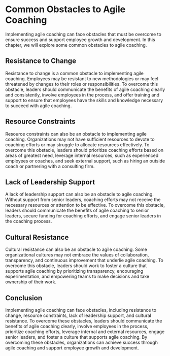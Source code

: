 # Common Obstacles to Agile Coaching

Implementing agile coaching can face obstacles that must be overcome to ensure success and support employee growth and development. In this chapter, we will explore some common obstacles to agile coaching.

Resistance to Change
--------------------

Resistance to change is a common obstacle to implementing agile coaching. Employees may be resistant to new methodologies or may feel threatened by changes to their roles or responsibilities. To overcome this obstacle, leaders should communicate the benefits of agile coaching clearly and consistently, involve employees in the process, and offer training and support to ensure that employees have the skills and knowledge necessary to succeed with agile coaching.

Resource Constraints
--------------------

Resource constraints can also be an obstacle to implementing agile coaching. Organizations may not have sufficient resources to devote to coaching efforts or may struggle to allocate resources effectively. To overcome this obstacle, leaders should prioritize coaching efforts based on areas of greatest need, leverage internal resources, such as experienced employees or coaches, and seek external support, such as hiring an outside coach or partnering with a consulting firm.

Lack of Leadership Support
--------------------------

A lack of leadership support can also be an obstacle to agile coaching. Without support from senior leaders, coaching efforts may not receive the necessary resources or attention to be effective. To overcome this obstacle, leaders should communicate the benefits of agile coaching to senior leaders, secure funding for coaching efforts, and engage senior leaders in the coaching process.

Cultural Resistance
-------------------

Cultural resistance can also be an obstacle to agile coaching. Some organizational cultures may not embrace the values of collaboration, transparency, and continuous improvement that underlie agile coaching. To overcome this obstacle, leaders should work to foster a culture that supports agile coaching by prioritizing transparency, encouraging experimentation, and empowering teams to make decisions and take ownership of their work.

Conclusion
----------

Implementing agile coaching can face obstacles, including resistance to change, resource constraints, lack of leadership support, and cultural resistance. To overcome these obstacles, leaders should communicate the benefits of agile coaching clearly, involve employees in the process, prioritize coaching efforts, leverage internal and external resources, engage senior leaders, and foster a culture that supports agile coaching. By overcoming these obstacles, organizations can achieve success through agile coaching and support employee growth and development.
